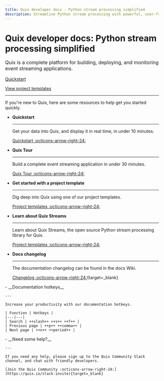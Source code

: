 ```yaml
---
title: Quix developer docs - Python stream processing simplified
description: Streamline Python stream processing with powerful, user-friendly tools for developers provided by Quix. Get started in minutes with the Quix docs.
---
```


# Quix developer docs: Python stream processing simplified

<p style="font-size: 1rem;">Quix is a complete platform for building, deploying, and monitoring event streaming applications.</p>

<div>
<a class="md-button md-button--primary" href="./quickstart.html" style="margin-right:.5rem;">Quickstart</a>

<a class="md-button md-button" href="./project-templates.html" style="margin-right:.5rem;">View project templates</a>
<br/>
</div>

<hr/>

If you're new to Quix, here are some resources to help get you started quickly.

<div class="grid cards" markdown>

- __Quickstart__

    ---

    Get your data into Quix, and display it in real time, in under 10 minutes.

    [Quickstart :octicons-arrow-right-24:](./quickstart.md)

- __Quix Tour__

    ---

    Build a complete event streaming application in under 30 minutes.

    [Quix Tour :octicons-arrow-right-24:](./quixtour/overview.md)

- __Get started with a project template__

    ---
    
    Dig deep into Quix using one of our project templates.

    [Project templates :octicons-arrow-right-24:](../get-started/project-templates.md)

- __Learn about Quix Streams__

    ---
    
    Learn about Quix Streams, the open source Python stream processing library for Quix.

    [Project templates :octicons-arrow-right-24:](../quix-streams/quix-streams-intro.md)

</div>

<div class="grid cards" markdown>

- __Docs changelog__

    ---

    The documentation changelog can be found in the docs Wiki.

    [Changelog :octicons-arrow-right-24:](https://github.com/quixio/quix-docs/wiki/Docs-Releases){target=_blank}

</div>

<div class="grid cards" markdown>
- __Documentation hotkeys__

    ---

    Increase your productivity with our documentation hotkeys.

    | Function | Hotkeys |
    |---|---|
    | Search | ++slash++ ++s++ ++f++ |
    | Previous page | ++p++ ++comma++ |
    | Next page | ++n++ ++period++ |
</div>

<div class="grid cards" markdown>
- __Need some help?__

    ---

    If you need any help, please sign up to the Quix Community Slack channel, and chat with friendly developers.

    [Join the Quix Community :octicons-arrow-right-24:](https://quix.io/slack-invite){target=_blank}
</div>
